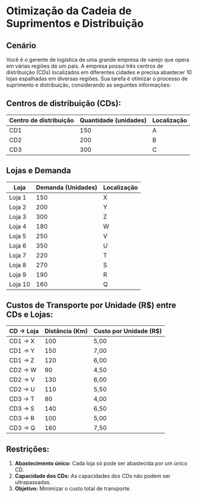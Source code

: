 # Otimização da Cadeia de Suprimentos e Distribuição
## Cenário
Você é o gerente de logística de uma grande empresa de varejo que opera em várias regiões de um país. A empresa possui três centros de distribuição (CDs) localizados em diferentes cidades e precisa abastecer 10 lojas espalhadas em diversas regiões. Sua tarefa é otimizar o processo de suprimento e distribuição, considerando as seguintes informações:

## Centros de distribuição (CDs):
| Centro de distribuição | Quantidade (unidades) | Localização |
|------------------------|-----------------------|-------------|
| CD1                    | 150                   | A           |
| CD2                    | 200                   | B           |
| CD3                    | 300                   | C           |

## Lojas e Demanda
|Loja   |Demanda (Unidades)|Localização|
|-------|------------------|-----------|
|Loja 1 |150               |X          |
|Loja 2 |200               |Y          |
|Loja 3 |300               |Z          |
|Loja 4 |180               |W          |
|Loja 5 |250               |V          |
|Loja 6 |350               |U          |
|Loja 7 |220               |T          |
|Loja 8 |270               |S          |
|Loja 9 |190               |R          |
|Loja 10|160               |Q          |

## Custos de Transporte por Unidade (R$) entre CDs e Lojas:
|CD -> Loja|Distância (Km)|Custo por Unidade (R$)|
|----------|--------------|----------------------|
|CD1 -> X  |100           |5,00                  |
|CD1 -> Y  |150           |7,00                  |
|CD1 -> Z  |120           |6,00                  |
|CD2 -> W  |90            |4,50                  |
|CD2 -> V  |130           |6,00                  |
|CD2 -> U  |110           |5,50                  |
|CD3 -> T  |80            |4,00                  |
|CD3 -> S  |140           |6,50                  |
|CD3 -> R  |100           |5,00                  |
|CD3 -> Q  |160           |7,50                  |

## Restrições:
1. **Abastecimento único:** Cada loja só pode ser abastecida por um único CD.
2. **Capacidade dos CDs:** As capacidades dos CDs não podem ser ultrapassadas.
3. **Objetivo:** Minimizar o custo total de transporte.
